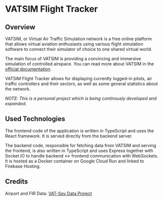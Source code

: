 # VATSIM Flight Tracker

## Overview

VATSIM, or Virtual Air Traffic Simulation network is a free online platform that allows virtual aviation enthusiasts using various flight simulation software to connect their simulator of choice to one shared virtual world.

The main focus of VATSIM is providing a convincing and immersive simulation of controlled airspace. You can read more about VATSIM in the [official documentation](https://vatsim.net/docs/about/about-vatsim).

VATSIM Flight Tracker allows for displaying currently logged-in pilots, air traffic controllers and their sectors, as well as some general statistics about the network.

_NOTE: This is a personal project which is being continously developed and expanded._

## Used Technologies

The frontend code of the application is written in TypeScript and uses the React framework. It is served directly from the backend server.

The backend code, responsible for fetching data from VATSIM and serving the frontend, is also written in TypeScript and uses Express together with Socket.IO to handle backend <-> frontend communication with WebSockets. It is hosted as a Docker container on Google Cloud Run and linked to Firebase Hosting.

## Credits

Airport and FIR Data: [VAT-Spy Data Project](https://github.com/vatsimnetwork/vatspy-data-project)
